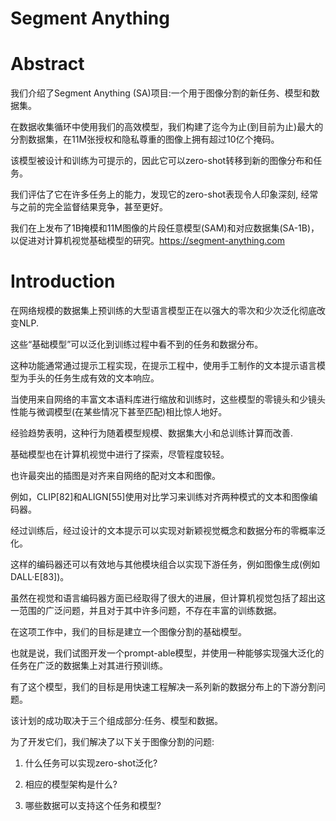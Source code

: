 # Segment Anything
# Abstract
我们介绍了Segment Anything (SA)项目:一个用于图像分割的新任务、模型和数据集。

在数据收集循环中使用我们的高效模型，我们构建了迄今为止(到目前为止)最大的分割数据集，在11M张授权和隐私尊重的图像上拥有超过10亿个掩码。

该模型被设计和训练为可提示的，因此它可以zero-shot转移到新的图像分布和任务。

我们评估了它在许多任务上的能力，发现它的zero-shot表现令人印象深刻, 经常与之前的完全监督结果竞争，甚至更好。

我们在上发布了1B掩模和11M图像的片段任意模型(SAM)和对应数据集(SA-1B)，以促进对计算机视觉基础模型的研究。https://segment-anything.com

# Introduction
在网络规模的数据集上预训练的大型语言模型正在以强大的零次和少次泛化彻底改变NLP.

这些“基础模型”可以泛化到训练过程中看不到的任务和数据分布。

这种功能通常通过提示工程实现，在提示工程中，使用手工制作的文本提示语言模型为手头的任务生成有效的文本响应。

当使用来自网络的丰富文本语料库进行缩放和训练时，这些模型的零镜头和少镜头性能与微调模型(在某些情况下甚至匹配)相比惊人地好。

经验趋势表明，这种行为随着模型规模、数据集大小和总训练计算而改善.

基础模型也在计算机视觉中进行了探索，尽管程度较轻。

也许最突出的插图是对齐来自网络的配对文本和图像。

例如，CLIP[82]和ALIGN[55]使用对比学习来训练对齐两种模式的文本和图像编码器。

经过训练后，经过设计的文本提示可以实现对新颖视觉概念和数据分布的零概率泛化。

这样的编码器还可以有效地与其他模块组合以实现下游任务，例如图像生成(例如DALL·E[83])。

虽然在视觉和语言编码器方面已经取得了很大的进展，但计算机视觉包括了超出这一范围的广泛问题，并且对于其中许多问题，不存在丰富的训练数据。

在这项工作中，我们的目标是建立一个图像分割的基础模型。

也就是说，我们试图开发一个prompt-able模型，并使用一种能够实现强大泛化的任务在广泛的数据集上对其进行预训练。

有了这个模型，我们的目标是用快速工程解决一系列新的数据分布上的下游分割问题。

该计划的成功取决于三个组成部分:任务、模型和数据。

为了开发它们，我们解决了以下关于图像分割的问题:

1. 什么任务可以实现zero-shot泛化?

2. 相应的模型架构是什么?

3. 哪些数据可以支持这个任务和模型?
